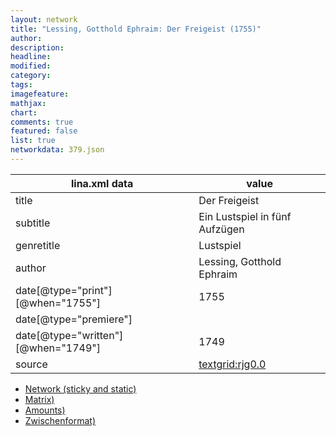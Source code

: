 ```yaml
---
layout: network
title: "Lessing, Gotthold Ephraim: Der Freigeist (1755)"
author:
description:
headline:
modified:
category:
tags:
imagefeature: 
mathjax: 
chart: 
comments: true
featured: false
list: true
networkdata: 379.json
---
```

lina.xml data  | value
------------- | -------------
title|Der Freigeist
subtitle|Ein Lustspiel in fünf Aufzügen
genretitle|Lustspiel
author|Lessing, Gotthold Ephraim
date[@type="print"][@when="1755"]|1755
date[@type="premiere"]|
date[@type="written"][@when="1749"]|1749
source|[textgrid:rjg0.0](https://textgridlab.org/1.0/tgcrud-public/rest/textgrid:rjg0.0/data)



* [Network (sticky and static)](/linas/network379)
* [Matrix)](/linas/matrix379)
* [Amounts)](/linas/amount379)
* [Zwischenformat)](/linas/lina379 )
